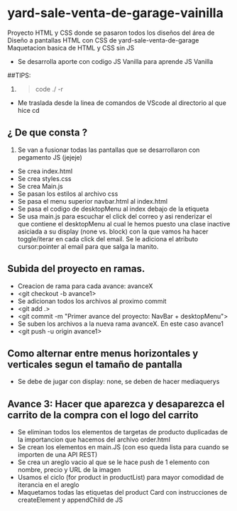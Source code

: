 # yard-sale-venta-de-garage-vainilla
Proyecto HTML y CSS donde se pasaron todos los diseños del área de Diseño a pantallas HTML con CSS de yard-sale-venta-de-garage Maquetacion basica de HTML y CSS sin JS 

* Se desarrolla aporte con codigo JS Vanilla para aprende JS Vanilla

##TIPS:
1. > code ./ -r
* Me traslada desde la linea de comandos de VScode al directorio al que hice cd <directorio>

## ¿ De que consta ?
1. Se van a fusionar todas las pantallas que se desarrollaron con pegamento JS (jejeje)
* Se crea index.html
* Se crea styles.css
* Se crea Main.js
* Se pasan los estilos al archivo css
* Se pasa el menu superior navbar.html al index.html
* Se pasa el codigo de desktopMenu al index debajo de la etiqueta <nav>
* Se usa main.js para escuchar el click del correo y asi renderizar el <div> que contiene el desktopMenu al cual le hemos puesto una clase inactive asiciada a su display (none vs. block) con la que vamos ha hacer toggle/iterar en cada click del email. Se le adiciona el atributo cursor:pointer al email para que salga la manito.

## Subida del proyecto en ramas.
* Creacion de rama para cada avance: avanceX
* <git checkout -b avance1>
* Se adicionan todos los archivos al proximo commit
* <git add .>
* <git commit -m "Primer avance del proyecto: NavBar + desktopMenu">
* Se suben los archivos a la nueva rama avanceX. En este caso avance1
* <git push -u origin avance1>

## Como alternar entre menus horizontales y verticales segun el tamaño de pantalla
* Se debe de jugar con display: none, se deben de hacer mediaquerys

## Avance 3: Hacer que aparezca y desaparezca el carrito de la compra con el logo del carrito
* Se eliminan todos los elementos de targetas de producto duplicadas de la importancion que hacemos del archivo order.html
* Se crean los elementos en main.JS (con eso queda lista para cuando se importen de una API REST)
* Se crea un areglo vacio al que se le hace push de 1 elemento con nombre, precio y URL de la imagen
* Usamos el ciclo (for product in productList) para mayor comodidad de iterancia en el areglo
* Maquetamos todas las etiquetas del product Card con instrucciones de createElement y appendChild de JS 
